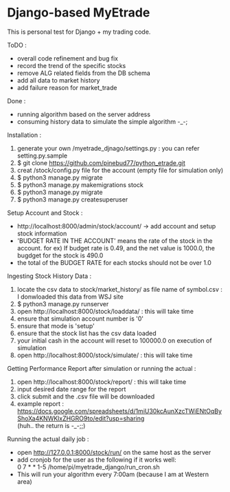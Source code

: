 Django-based MyEtrade
=====================

This is personal test for Django + my trading code.

ToDO :
* overall code refinement and bug fix
* record the trend of the specific stocks
* remove ALG related fields from the DB schema
* add all data to market history
* add failure reason for market_trade

Done :
* running algorithm based on the server address
* consuming history data to simulate the simple algorithm -_-;

Installation :
1. generate your own /myetrade_djnago/settings.py : you can refer setting.py.sample
1. $ git clone https://github.com/pinebud77/python_etrade.git
1. creat /stock/config.py file for the account (empty file for simulation only)
1. $ python3 manage.py migrate
1. $ python3 manage.py makemigrations stock
1. $ python3 manage.py migrate
1. $ python3 manage.py createsuperuser

Setup Account and Stock :
* http://localhost:8000/admin/stock/account/ -> add account and setup stock information
* 'BUDGET RATE IN THE ACCOUNT' means the rate of the stock in the account.
for ex) If budget rate is 0.49, and the net value is 1000.0, the bugdget for the stock is 490.0
* the total of the BUDGET RATE for each stocks should not be over 1.0

Ingesting Stock History Data :
1. locate the csv data to stock/market_history/ as file name of symbol.csv : I donwloaded this data from WSJ site
1. $ python3 manage.py runserver
1. open http://localhost:8000/stock/loaddata/ : this will take time
1. ensure that simulation account number is '0'
1. ensure that mode is 'setup'
1. ensure that the stock list has the csv data loaded
1. your initial cash in the account will reset to 100000.0 on execution of simulation
1. open http://localhost:8000/stock/simulate/ : this will take time

Getting Performance Report after simulation or running the actual :
1. open http://localhost:8000/stock/report/ : this will take time
1. input desired date range for the report
1. click submit and the .csv file will be downloaded
1. example report : https://docs.google.com/spreadsheets/d/1miU30kcAunXzcTWiENtOqByShoXa4KNWKlxZHGRO9to/edit?usp=sharing<br>
(huh.. the return is -_-;;)

Running the actual daily job :
* open http://127.0.0.1:8000/stock/run/ on the same host as the server
* add cronjob for the user as the following if it works well:<br>
0 7 * * 1-5 /home/pi/myetrade_django/run_cron.sh
* This will run your algorithm every 7:00am (because I am at Western area)

